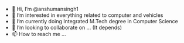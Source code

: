 - 👋 Hi, I’m @anshumansingh1
- 👀 I’m interested in everything related to computer and vehicles
- 🌱 I’m currently doing Integrated M.Tech degree in Computer Science
- 💞️ I’m looking to collaborate on ... (It depends)
- 📫 How to reach me ...

<!---
anshumansingh1/anshumansingh1 is a ✨ special ✨ repository because its `README.md` (this file) appears on your GitHub profile.
You can click the Preview link to take a look at your changes.
--->

